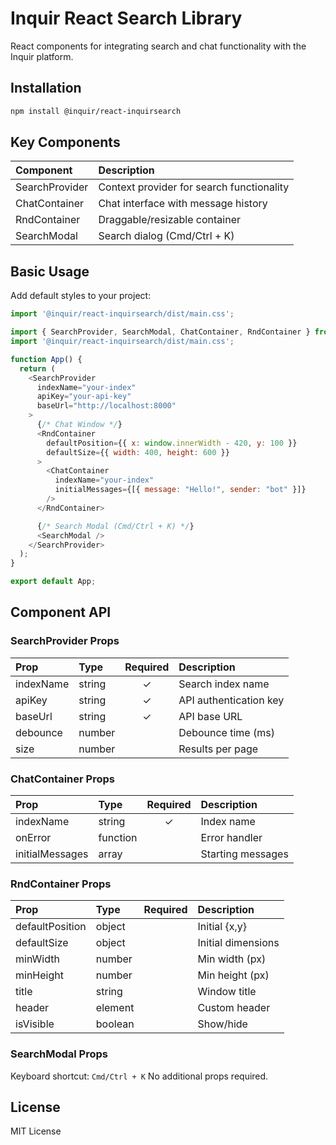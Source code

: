 # Inquir React Search Library

React components for integrating search and chat functionality with the Inquir platform.

## Installation

```bash
npm install @inquir/react-inquirsearch
```

## Key Components

| Component      | Description                               |
| :------------- | :---------------------------------------- |
| SearchProvider | Context provider for search functionality |
| ChatContainer  | Chat interface with message history       |
| RndContainer   | Draggable/resizable container             |
| SearchModal    | Search dialog (Cmd/Ctrl + K)              |

## Basic Usage
Add default styles to your project:

```javascript
import '@inquir/react-inquirsearch/dist/main.css';
```

```javascript
import { SearchProvider, SearchModal, ChatContainer, RndContainer } from '@inquir/react-inquirsearch';
import '@inquir/react-inquirsearch/dist/main.css';

function App() {
  return (
    <SearchProvider
      indexName="your-index"
      apiKey="your-api-key"
      baseUrl="http://localhost:8000"
    >
      {/* Chat Window */}
      <RndContainer
        defaultPosition={{ x: window.innerWidth - 420, y: 100 }}
        defaultSize={{ width: 400, height: 600 }}
      >
        <ChatContainer 
          indexName="your-index"
          initialMessages={[{ message: "Hello!", sender: "bot" }]}
        />
      </RndContainer>

      {/* Search Modal (Cmd/Ctrl + K) */}
      <SearchModal />
    </SearchProvider>
  );
}

export default App;
```

## Component API

### SearchProvider Props

| Prop      | Type   | Required | Description            |
| :-------- | :----- | :------: | :--------------------- |
| indexName | string |    ✓     | Search index name      |
| apiKey    | string |    ✓     | API authentication key |
| baseUrl   | string |    ✓     | API base URL           |
| debounce  | number |          | Debounce time (ms)     |
| size      | number |          | Results per page       |

### ChatContainer Props

| Prop            | Type     | Required | Description       |
| :-------------- | :------- | :------: | :---------------- |
| indexName       | string   |    ✓     | Index name        |
| onError         | function |          | Error handler     |
| initialMessages | array    |          | Starting messages |

### RndContainer Props

| Prop            | Type    | Required | Description        |
| :-------------- | :------ | :------: | :----------------- |
| defaultPosition | object  |          | Initial {x,y}      |
| defaultSize     | object  |          | Initial dimensions |
| minWidth        | number  |          | Min width (px)     |
| minHeight       | number  |          | Min height (px)    |
| title           | string  |          | Window title       |
| header          | element |          | Custom header      |
| isVisible       | boolean |          | Show/hide          |

### SearchModal Props

Keyboard shortcut: `Cmd/Ctrl + K`
No additional props required.

## License

MIT License